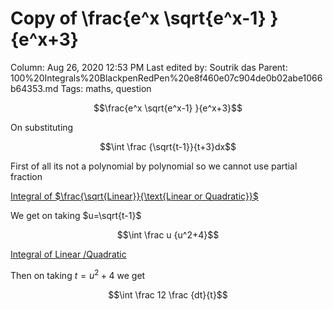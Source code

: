 # Copy of \frac{e^x \sqrt{e^x-1} }{e^x+3}

Column: Aug 26, 2020 12:53 PM
Last edited by: Soutrik das
Parent: 100%20Integrals%20BlackpenRedPen%20e8f460e07c904de0b02abe1066b64353.md
Tags: maths, question

$$\frac{e^x \sqrt{e^x-1} }{e^x+3}$$

On substituting

$$\int \frac {\sqrt{t-1}}{t+3}dx$$

First of all its not a polynomial by polynomial so we cannot use partial fraction

[Integral of $\frac{\sqrt{Linear}}{\text{Linear or Quadratic}}$](https://www.notion.so/Integral-of-frac-sqrt-Linear-text-Linear-or-Quadratic-6a761b549f544cc781ba76ccbd73780c) 

We get on taking $u=\sqrt{t-1}$

$$\int \frac u {u^2+4}$$

[Integral of Linear /Quadratic ](https://www.notion.so/Integral-of-Linear-Quadratic-91c1f4b5a3574e228ed194abe7ebdeea) 

Then on taking $t=u^2+4$ we get 

$$\int \frac 12 \frac {dt}{t}$$
